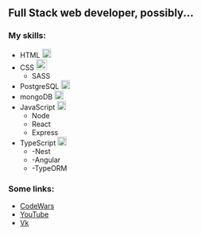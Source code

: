 ## Full Stack web developer, possibly...

### My skills:
- HTML <img width="18px" alt="HTML" src="https://image.flaticon.com/icons/png/512/732/732212.png" />
- CSS <img width="22px" alt="CSS" src="https://cdn.iconscout.com/icon/free/png-512/css-118-569410.png" />
    * SASS
- PostgreSQL <img width="18px" alt="PG" src="https://upload.wikimedia.org/wikipedia/commons/thumb/2/29/Postgresql_elephant.svg/1280px-Postgresql_elephant.svg.png" />
- mongoDB <img width="18px" alt="MDB" src="https://webassets.mongodb.com/_com_assets/cms/leaf-2g1s5txorx.svg" />
- JavaScript <img width="18px" alt="JS" src="https://upload.wikimedia.org/wikipedia/commons/thumb/9/99/Unofficial_JavaScript_logo_2.svg/1280px-Unofficial_JavaScript_logo_2.svg.png" />
    * Node 
    * React
    * Express
- TypeScript <img width="18px" alt="TS" src="https://upload.wikimedia.org/wikipedia/commons/thumb/4/4c/Typescript_logo_2020.svg/250px-Typescript_logo_2020.svg.png" />
    * -Nest
    * -Angular
    * -TypeORM


### Some links:
- [CodeWars](https://www.codewars.com/users/DanilaJS "CodeWars")
- [YouTube](https://www.youtube.com/channel/UC4qk6chAVY2eyhRHX26g9pA "YouTube")
- [Vk](https://vk.com/id463795683 "Vk")

